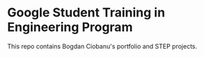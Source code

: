 # Google Student Training in Engineering Program

This repo contains Bogdan Ciobanu's portfolio and STEP projects.

